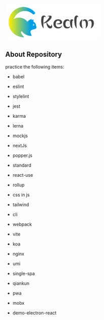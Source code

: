 ![logo](./shared/static/imgs/logo-kealm.png)

## About Repository

practice the following items:

- babel

- eslint

- stylelint

- jest

- karma

- lerna

- mockjs

- nextJs

- popper.js

- standard

- react-use

- rollup

- css in js

- tailwind

- cli

- webpack

- vite

- koa

- nginx

- umi

- single-spa

- qiankun

- pwa

- mobx

- demo-electron-react